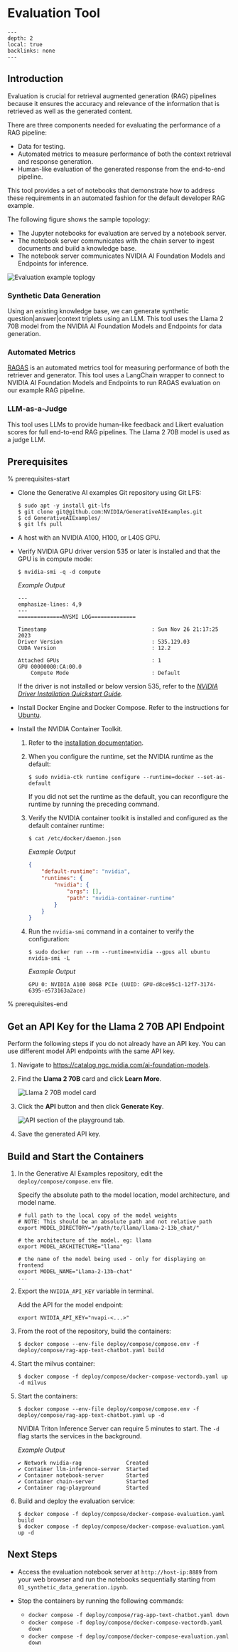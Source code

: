 <!--
  SPDX-FileCopyrightText: Copyright (c) 2023 NVIDIA CORPORATION & AFFILIATES. All rights reserved.
  SPDX-License-Identifier: Apache-2.0

  Licensed under the Apache License, Version 2.0 (the "License");
  you may not use this file except in compliance with the License.
  You may obtain a copy of the License at

  http://www.apache.org/licenses/LICENSE-2.0

  Unless required by applicable law or agreed to in writing, software
  distributed under the License is distributed on an "AS IS" BASIS,
  WITHOUT WARRANTIES OR CONDITIONS OF ANY KIND, either express or implied.
  See the License for the specific language governing permissions and
  limitations under the License.
-->

# Evaluation Tool

```{contents}
---
depth: 2
local: true
backlinks: none
---
```

## Introduction

Evaluation is crucial for retrieval augmented generation (RAG) pipelines because it ensures the accuracy and relevance of the information that is retrieved as well as the generated content.

There are three components needed for evaluating the performance of a RAG pipeline:

- Data for testing.
- Automated metrics to measure performance of both the context retrieval and response generation.
- Human-like evaluation of the generated response from the end-to-end pipeline.

This tool provides a set of notebooks that demonstrate how to address these requirements in an automated fashion for the default developer RAG example.

The following figure shows the sample topology:

- The Jupyter notebooks for evaluation are served by a notebook server.
- The notebook server communicates with the chain server to ingest documents and build a knowledge base.
- The notebook server communicates NVIDIA AI Foundation Models and Endpoints for inference.

![Evaluation example toplogy](./images/evaluation-topology.png)


### Synthetic Data Generation

Using an existing knowledge base, we can generate synthetic question|answer|context triplets using an LLM.
This tool uses the Llama 2 70B model from the NVIDIA AI Foundation Models and Endpoints for data generation.

### Automated Metrics

[RAGAS](https://github.com/explodinggradients/ragas) is an automated metrics tool for measuring performance of both the retriever and generator.
This tool uses a LangChain wrapper to connect to NVIDIA AI Foundation Models and Endpoints to run RAGAS evaluation on our example RAG pipeline.

### LLM-as-a-Judge

This tool uses LLMs to provide human-like feedback and Likert evaluation scores for full end-to-end RAG pipelines.
The Llama 2 70B model is used as a judge LLM.

## Prerequisites

% prerequisites-start

- Clone the Generative AI examples Git repository using Git LFS:

  ```console
  $ sudo apt -y install git-lfs
  $ git clone git@github.com:NVIDIA/GenerativeAIExamples.git
  $ cd GenerativeAIExamples/
  $ git lfs pull
  ```

- A host with an NVIDIA A100, H100, or L40S GPU.

- Verify NVIDIA GPU driver version 535 or later is installed and that the GPU is in compute mode:

  ```console
  $ nvidia-smi -q -d compute
  ```

  *Example Output*

  ```{code-block} output
  ---
  emphasize-lines: 4,9
  ---
  ==============NVSMI LOG==============

  Timestamp                                 : Sun Nov 26 21:17:25 2023
  Driver Version                            : 535.129.03
  CUDA Version                              : 12.2

  Attached GPUs                             : 1
  GPU 00000000:CA:00.0
      Compute Mode                          : Default
  ```

  If the driver is not installed or below version 535, refer to the [*NVIDIA Driver Installation Quickstart Guide*](https://docs.nvidia.com/datacenter/tesla/tesla-installation-notes/index.html).

- Install Docker Engine and Docker Compose.
  Refer to the instructions for [Ubuntu](https://docs.docker.com/engine/install/ubuntu/).

- Install the NVIDIA Container Toolkit.

  1. Refer to the [installation documentation](https://docs.nvidia.com/datacenter/cloud-native/container-toolkit/latest/install-guide.html).

  1. When you configure the runtime, set the NVIDIA runtime as the default:

     ```console
     $ sudo nvidia-ctk runtime configure --runtime=docker --set-as-default
     ```

     If you did not set the runtime as the default, you can reconfigure the runtime by running the preceding command.

  1. Verify the NVIDIA container toolkit is installed and configured as the default container runtime:

     ```console
     $ cat /etc/docker/daemon.json
     ```

     *Example Output*

     ```json
     {
         "default-runtime": "nvidia",
         "runtimes": {
             "nvidia": {
                 "args": [],
                 "path": "nvidia-container-runtime"
             }
         }
     }
     ```

   1. Run the `nvidia-smi` command in a container to verify the configuration:

      ```console
      $ sudo docker run --rm --runtime=nvidia --gpus all ubuntu nvidia-smi -L
      ```

      *Example Output*

      ```output
      GPU 0: NVIDIA A100 80GB PCIe (UUID: GPU-d8ce95c1-12f7-3174-6395-e573163a2ace)
      ```

% prerequisites-end


## Get an API Key for the Llama 2 70B API Endpoint

Perform the following steps if you do not already have an API key.
You can use different model API endpoints with the same API key.

1. Navigate to <https://catalog.ngc.nvidia.com/ai-foundation-models>.

1. Find the **Llama 2 70B** card and click **Learn More**.

   ![Llama 2 70B model card](./images/llama-2-70b-card.png)

1. Click the **API** button and then click **Generate Key**.

   ![API section of the playground tab.](./images/llama-2-70b-api.png)

1. Save the generated API key.


## Build and Start the Containers

1. In the Generative AI Examples repository, edit the `deploy/compose/compose.env` file.

   Specify the absolute path to the model location, model architecture, and model name.

   ```text
   # full path to the local copy of the model weights
   # NOTE: This should be an absolute path and not relative path
   export MODEL_DIRECTORY="/path/to/llama/llama-2-13b_chat/"

   # the architecture of the model. eg: llama
   export MODEL_ARCHITECTURE="llama"

   # the name of the model being used - only for displaying on frontend
   export MODEL_NAME="Llama-2-13b-chat"
   ...
   ```

2. Export the `NVIDIA_API_KEY` variable in terminal.

   Add the API for the model endpoint:

   ```text
   export NVIDIA_API_KEY="nvapi-<...>"
   ```


3. From the root of the repository, build the containers:

   ```console
   $ docker compose --env-file deploy/compose/compose.env -f deploy/compose/rag-app-text-chatbot.yaml build
   ```

4. Start the milvus container:

   ```console
   $ docker compose -f deploy/compose/docker-compose-vectordb.yaml up -d milvus
   ```

5. Start the containers:

   ```console
   $ docker compose --env-file deploy/compose/compose.env -f deploy/compose/rag-app-text-chatbot.yaml up -d
   ```
   NVIDIA Triton Inference Server can require 5 minutes to start. The `-d` flag starts the services in the background.

   *Example Output*

   ```output
   ✔ Network nvidia-rag              Created
   ✔ Container llm-inference-server  Started
   ✔ Container notebook-server       Started
   ✔ Container chain-server          Started
   ✔ Container rag-playground        Started
   ```

6. Build and deploy the evaluation service:

   ```console
   $ docker compose -f deploy/compose/docker-compose-evaluation.yaml build
   $ docker compose -f deploy/compose/docker-compose-evaluation.yaml up -d
   ```

## Next Steps

- Access the evaluation notebook server at `http://host-ip:8889` from your web browser and run the notebooks sequentially starting from `01_synthetic_data_generation.ipynb`.

- Stop the containers by running the following commands:

  - `docker compose -f deploy/compose/rag-app-text-chatbot.yaml down`
  - `docker compose -f deploy/compose/docker-compose-vectordb.yaml down`
  - `docker compose -f deploy/compose/docker-compose-evaluation.yaml down`
